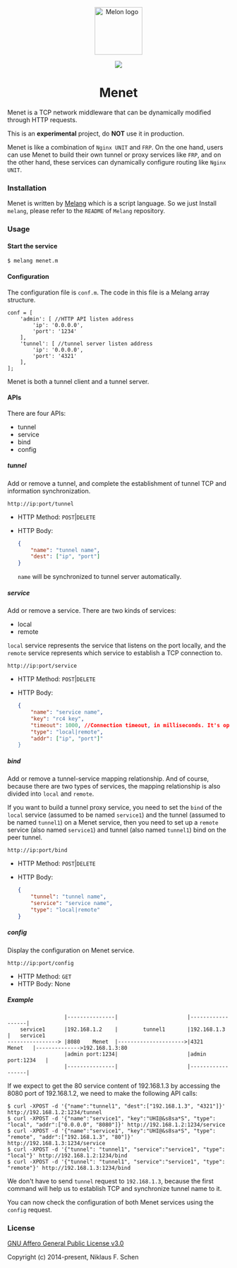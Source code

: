 <p align="center"><img width="108" src="https://github.com/Water-Melon/Melon/blob/master/docs/logo.png?raw=true" alt="Melon logo"></p>
<p align="center"><img src="https://img.shields.io/github/license/Water-Melon/Menet" /></p>
<h1 align="center">Menet</h1>



Menet is a TCP network middleware that can be dynamically modified through HTTP requests.

This is an **experimental** project, do **NOT** use it in production.

Menet is like a combination of `Nginx UNIT` and `FRP`. On the one hand, users can use Menet to build their own tunnel or proxy services like `FRP`, and on the other hand, these services can dynamically configure routing like `Nginx UNIT`.



### Installation

Menet is written by [Melang](https://github.com/Water-Melon/Melang) which is a script language. So we just Install `melang`, please refer to the `README` of `Melang` repository.



### Usage

#### Start the service

```shell
$ melang menet.m
```

#### Configuration

The configuration file is `conf.m`. The code in this file is a Melang array structure.

```
conf = [
    'admin': [ //HTTP API listen address
        'ip': '0.0.0.0', 
        'port': '1234'
    ],
    'tunnel': [ //tunnel server listen address
        'ip': '0.0.0.0',
        'port': '4321'
    ],
];
```

Menet is both a tunnel client and a tunnel server.

#### APIs

There are four APIs:

- tunnel
- service
- bind
- config

##### tunnel

Add or remove a tunnel, and complete the establishment of tunnel TCP and information synchronization.

```
http://ip:port/tunnel
```

- HTTP Method: `POST`|`DELETE`

- HTTP Body:

  ```json
  {
      "name": "tunnel name",
      "dest": ["ip", "port"]
  }
  ```

  `name` will be synchronized to tunnel server automatically.

##### service

Add or remove a service. There are two kinds of services:

- local
- remote

`local` service represents the service that listens on the port locally, and the `remote` service represents which service to establish a TCP connection to.

```
http://ip:port/service
```

- HTTP Method: `POST`|`DELETE`

- HTTP Body:

  ```json
  {
      "name": "service name",
      "key": "rc4 key",
      "timeout": 1000, //Connection timeout, in milliseconds. It's optional. If omitted, it means no timeout.
      "type": "local|remote",
      "addr": ["ip", "port"]"
  }
  ```

##### bind

Add or remove a tunnel-service mapping relationship. And of course, because there are two types of services, the mapping relationship is also divided into `local` and `remote`.

If you want to build a tunnel proxy service, you need to set the `bind` of the `local` service (assumed to be named `service1`) and the tunnel (assumed to be named `tunnel1`) on a Menet service, then you need to set up a `remote` service (also named `service1`) and tunnel (also named `tunnel1`) bind on the peer tunnel.

```
http://ip:port/bind
```

- HTTP Method: `POST`|`DELETE`

- HTTP Body:

  ```json
  {
      "tunnel": "tunnel name",
      "service": "service name",
      "type": "local|remote"
  }
  ```

##### config

Display the configuration on Menet service.

```
http://ip:port/config
```

- HTTP Method: `GET`
- HTTP Body: None

##### Example

```
                  |---------------|                      |------------------|
    service1      |192.168.1.2    |        tunnel1       |192.168.1.3       |   service1
----------------> |8080    Menet  |--------------------->|4321      Menet   |-------------->192.168.1.3:80
                  |admin port:1234|                      |admin port:1234   |
                  |---------------|                      |------------------|
```

If we expect to get the 80 service content of 192.168.1.3 by accessing the 8080 port of 192.168.1.2, we need to make the following API calls:

```
$ curl -XPOST -d '{"name":"tunnel1", "dest":["192.168.1.3", "4321"]}' http://192.168.1.2:1234/tunnel
$ curl -XPOST -d '{"name":"service1", "key":"UHI@&s8sa*S", "type": "local", "addr":["0.0.0.0", "8080"]}' http://192.168.1.2:1234/service
$ curl -XPOST -d '{"name":"service1", "key":"UHI@&s8sa*S", "type": "remote", "addr":["192.168.1.3", "80"]}' http://192.168.1.3:1234/service
$ curl -XPOST -d '{"tunnel": "tunnel1", "service":"service1", "type": "local"}' http://192.168.1.2:1234/bind
$ curl -XPOST -d '{"tunnel": "tunnel1", "service":"service1", "type": "remote"}' http://192.168.1.3:1234/bind
```

We don't have to send `tunnel` request to `192.168.1.3`, because the first command will help us to establish TCP and synchronize tunnel name to it.

You can now check the configuration of both Menet services using the `config` request.



### License

[GNU Affero General Public License v3.0](https://github.com/Water-Melon/Menet/blob/master/LICENSE)

Copyright (c) 2014-present, Niklaus F. Schen
